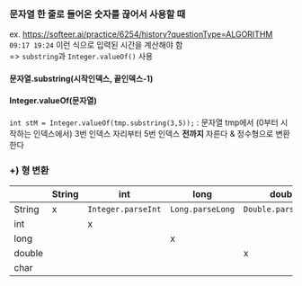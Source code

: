 ### 문자열 한 줄로 들어온 숫자를 끊어서 사용할 때
ex. https://softeer.ai/practice/6254/history?questionType=ALGORITHM  
```09:17 19:24``` 이런 식으로 입력된 시간을 계산해야 함  
=> ```substring```과 ```Integer.valueOf()``` 사용  
#### 문자열.substring(시작인덱스, 끝인덱스-1)
#### Integer.valueOf(문자열)
```int stM = Integer.valueOf(tmp.substring(3,5));``` : 문자열 tmp에서 (0부터 시작하는 인덱스에서) 3번 인덱스 자리부터 5번 인덱스 **전까지** 자른다 & 정수형으로 변환한다    
  
### +) 형 변환
| |String|int|long|double|char|
|--|--|--|--|--|--|
|String|x|```Integer.parseInt```|```Long.parseLong```|```Double.parseDouble```|```stringFormat.charAt(idx)```|
|int||x||||
|long|||x|||
|double||||x||
|char|||||x|
